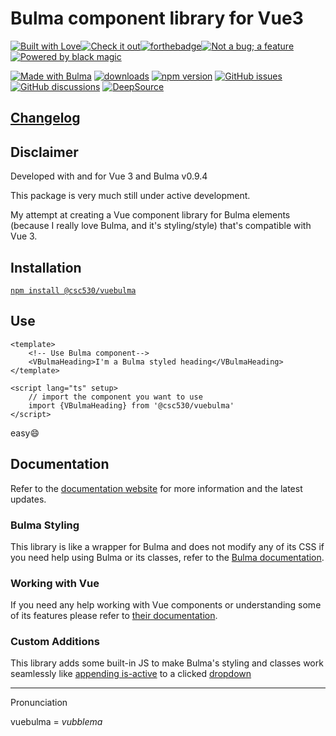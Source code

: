 # Bulma component library for Vue3

[![Built with Love](https://forthebadge.com/images/badges/built-with-love.svg)](https://forthebadge.com)[![Check it out](https://forthebadge.com/images/badges/check-it-out.svg)](https://forthebadge.com)[![forthebadge](https://forthebadge.com/images/badges/made-with-vue.svg)](https://forthebadge.com)[![Not a bug; a feature](https://forthebadge.com/images/badges/not-a-bug-a-feature.svg)](https://forthebadge.com)[![Powered by black magic](https://forthebadge.com/images/badges/powered-by-black-magic.svg)](https://forthebadge.com)

[![Made with Bulma](https://img.shields.io/badge/made%20with-Bulma-00d1b2?style=roundyed-square)](https://bulma.io)
[![downloads](https://img.shields.io/npm/dt/@csc530/vuebulma?label=npm%20downloads)](https://www.npmjs.com/package/@csc530/vuebulma)
[![npm version](https://img.shields.io/npm/v/@csc530/vuebulma?label=npm%20version&color=teal)](https://www.npmjs.com/package/@csc530/vuebulma?activeTab=versions)
[![GitHub issues](https://img.shields.io/github/issues/csc530/vuebulma?color=goldenrod)](https://github.com/csc530/vuebulma/issues)
[![GitHub discussions](https://img.shields.io/badge/Contribute-Discussions-blueviolet)](https://github.com/csc530/vuebulma/discussions)
[![DeepSource](https://app.deepsource.com/gh/csc530/vuebulma.svg/?label=active+issues&show_trend=true&token=0IgxmClGy_9_VAxF05O_ahpr)](https://app.deepsource.com/gh/csc530/vuebulma/)

## [Changelog](https://csc530.github.io/vuebulma/changelog.html)

## Disclaimer

Developed with and for Vue 3 and Bulma v0.9.4

This package is very much still under active development.

My attempt at creating a Vue component library for Bulma elements (because I really love Bulma, and it's styling/style)
that's compatible with Vue 3.

## Installation

[`npm install @csc530/vuebulma`](https://www.npmjs.com/package/@csc530/vuebulma)

## Use

```vue
<template>
	<!-- Use Bulma component-->
	<VBulmaHeading>I'm a Bulma styled heading</VBulmaHeading>
</template>

<script lang="ts" setup>
	// import the component you want to use
	import {VBulmaHeading} from '@csc530/vuebulma'
</script>
```

easy😄

## Documentation

Refer to the [documentation website](https://csc530.github.io/vuebulma/) for more information and the latest updates.

### Bulma Styling

This library is like a wrapper for Bulma and does not modify any of its CSS if you need help using Bulma or its classes,
refer to the [Bulma documentation](https://bulma.io/documentation/).

### Working with Vue

If you need any help working with Vue components or understanding some of its features please refer
to [their documentation](https://vuejs.org/guide/introduction.html).

### Custom Additions

This library adds some built-in JS to make Bulma's styling and classes work seamlessly
like [appending is-active](/src/vbComponents/components/BulmaDropdown.vue#L4) to a
clicked [dropdown](https://bulma.io/documentation/components/dropdown/#hoverable-or-toggable)

---

Pronunciation

vuebulma = *vubblema*
